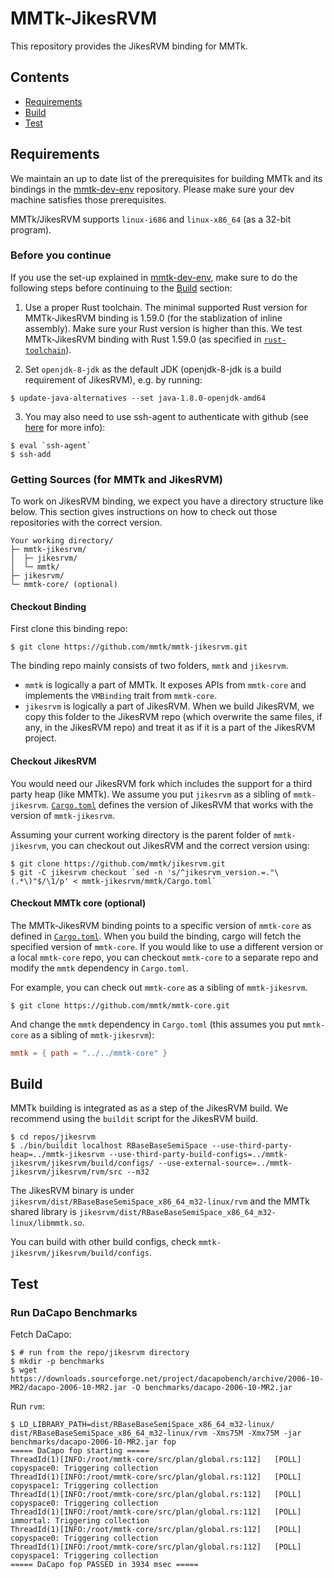 # MMTk-JikesRVM  
  
This repository provides the JikesRVM binding for MMTk.
  
## Contents

* [Requirements](#requirements)
* [Build](#build)
* [Test](#test)
  
## Requirements
  
We maintain an up to date list of the prerequisites for building MMTk and its bindings in the [mmtk-dev-env](https://github.com/mmtk/mmtk-dev-env) repository.
Please make sure your dev machine satisfies those prerequisites.

MMTk/JikesRVM supports `linux-i686` and `linux-x86_64` (as a 32-bit program).
  
### Before you continue

If you use the set-up explained in [mmtk-dev-env](https://github.com/mmtk/mmtk-dev-env), make sure to do the following steps before continuing to the [Build](#build) section:

1. Use a proper Rust toolchain. The minimal supported Rust version for MMTk-JikesRVM binding is 1.59.0 (for the stablization of inline assembly). Make sure your Rust version is higher than this. We test MMTk-JikesRVM
binding with Rust 1.59.0 (as specified in [`rust-toolchain`](mmtk/rust-toolchain)).

2. Set `openjdk-8-jdk` as the default JDK (openjdk-8-jdk is a build requirement of JikesRVM), e.g. by running:

```console
$ update-java-alternatives --set java-1.8.0-openjdk-amd64
```

3. You may also need to use ssh-agent to authenticate with github (see [here](https://github.com/rust-lang/cargo/issues/3487) for more info):

```console
$ eval `ssh-agent`
$ ssh-add
```

### Getting Sources (for MMTk and JikesRVM)

To work on JikesRVM binding, we expect you have a directory structure like below. This section gives instructions on how to check out
those repositories with the correct version.

```
Your working directory/
├─ mmtk-jikesrvm/
│  ├─ jikesrvm/
│  └─ mmtk/
├─ jikesrvm/
└─ mmtk-core/ (optional)
```

#### Checkout Binding

First clone this binding repo:

```console
$ git clone https://github.com/mmtk/mmtk-jikesrvm.git
```

The binding repo mainly consists of two folders, `mmtk` and `jikesrvm`.
* `mmtk` is logically a part of MMTk. It exposes APIs from `mmtk-core` and implements the `VMBinding` trait from `mmtk-core`.
* `jikesrvm` is logically a part of JikesRVM. When we build JikesRVM, we copy this folder to the JikesRVM repo (which overwrite the same files,
  if any, in the JikesRVM repo) and treat it as if it is a part of the JikesRVM project.

#### Checkout JikesRVM

You would need our JikesRVM fork which includes the support for a third party heap (like MMTk). We assume you put `jikesrvm` as a sibling of `mmtk-jikesrvm`.
[`Cargo.toml`](mmtk/Cargo.toml) defines the version of JikesRVM that works with the version of `mmtk-jikesrvm`.

Assuming your current working directory is the parent folder of `mmtk-jikesrvm`, you can checkout out JikesRVM and the correct version using:
```console
$ git clone https://github.com/mmtk/jikesrvm.git
$ git -C jikesrvm checkout `sed -n 's/^jikesrvm_version.=."\(.*\)"$/\1/p' < mmtk-jikesrvm/mmtk/Cargo.toml`
```

#### Checkout MMTk core (optional)

The MMTk-JikesRVM binding points to a specific version of `mmtk-core` as defined in [`Cargo.toml`](mmtk/Cargo.toml). When you build the binding,
cargo will fetch the specified version of `mmtk-core`. If you would like to use
a different version or a local `mmtk-core` repo, you can checkout `mmtk-core` to a separate repo and modify the `mmtk` dependency in `Cargo.toml`.

For example, you can check out `mmtk-core` as a sibling of `mmtk-jikesrvm`.

```console
$ git clone https://github.com/mmtk/mmtk-core.git
```

And change the `mmtk` dependency in `Cargo.toml` (this assumes you put `mmtk-core` as a sibling of `mmtk-jikesrvm`):

```toml
mmtk = { path = "../../mmtk-core" }
```

## Build

MMTk building is integrated as as a step of the JikesRVM build.
We recommend using the `buildit` script for the JikesRVM build.

```console
$ cd repos/jikesrvm
$ ./bin/buildit localhost RBaseBaseSemiSpace --use-third-party-heap=../mmtk-jikesrvm --use-third-party-build-configs=../mmtk-jikesrvm/jikesrvm/build/configs/ --use-external-source=../mmtk-jikesrvm/jikesrvm/rvm/src --m32
```

The JikesRVM binary is under `jikesrvm/dist/RBaseBaseSemiSpace_x86_64_m32-linux/rvm` and the MMTk shared library is `jikesrvm/dist/RBaseBaseSemiSpace_x86_64_m32-linux/libmmtk.so`.

You can build with other build configs, check `mmtk-jikesrvm/jikesrvm/build/configs`.

## Test

### Run DaCapo Benchmarks

Fetch DaCapo:

```console
$ # run from the repo/jikesrvm directory
$ mkdir -p benchmarks
$ wget https://downloads.sourceforge.net/project/dacapobench/archive/2006-10-MR2/dacapo-2006-10-MR2.jar -O benchmarks/dacapo-2006-10-MR2.jar
```

Run `rvm`:

```console
$ LD_LIBRARY_PATH=dist/RBaseBaseSemiSpace_x86_64_m32-linux/ dist/RBaseBaseSemiSpace_x86_64_m32-linux/rvm -Xms75M -Xmx75M -jar benchmarks/dacapo-2006-10-MR2.jar fop
===== DaCapo fop starting =====
ThreadId(1)[INFO:/root/mmtk-core/src/plan/global.rs:112]   [POLL] copyspace0: Triggering collection
ThreadId(1)[INFO:/root/mmtk-core/src/plan/global.rs:112]   [POLL] copyspace1: Triggering collection
ThreadId(1)[INFO:/root/mmtk-core/src/plan/global.rs:112]   [POLL] copyspace0: Triggering collection
ThreadId(1)[INFO:/root/mmtk-core/src/plan/global.rs:112]   [POLL] immortal: Triggering collection
ThreadId(1)[INFO:/root/mmtk-core/src/plan/global.rs:112]   [POLL] copyspace0: Triggering collection
ThreadId(1)[INFO:/root/mmtk-core/src/plan/global.rs:112]   [POLL] copyspace1: Triggering collection
===== DaCapo fop PASSED in 3934 msec =====
```
